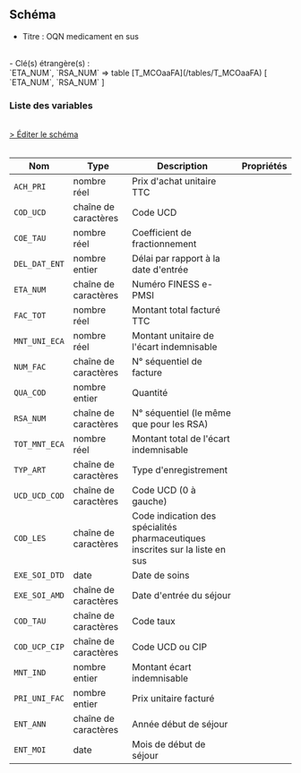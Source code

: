 ## Schéma

- Titre : OQN medicament en sus
<br />
- Clé(s) étrangère(s) : <br />
`ETA_NUM`, `RSA_NUM` => table [T_MCOaaFA](/tables/T_MCOaaFA) [ `ETA_NUM`, `RSA_NUM` ]<br />

### Liste des variables
<br />
<div>
    <a href="https://gitlab.com/healthdatahub/schema-snds/edit/master/schemas/PMSI%20MCO/T_MCOaaFH.json"  
    arget="_blank" rel="noopener noreferrer">> Éditer le schéma</a>
    <OutboundLink />
</div>
<br />

Nom|Type|Description|Propriétés
-|-|-|-
`ACH_PRI`|nombre réel|Prix d&#x27;achat unitaire TTC||
`COD_UCD`|chaîne de caractères|Code UCD||
`COE_TAU`|nombre réel|Coefficient de fractionnement||
`DEL_DAT_ENT`|nombre entier|Délai par rapport à la date d&#x27;entrée||
`ETA_NUM`|chaîne de caractères|Numéro FINESS e-PMSI||
`FAC_TOT`|nombre réel|Montant total facturé TTC||
`MNT_UNI_ECA`|nombre réel|Montant unitaire de l&#x27;écart indemnisable||
`NUM_FAC`|chaîne de caractères|N° séquentiel de facture||
`QUA_COD`|nombre entier|Quantité||
`RSA_NUM`|chaîne de caractères|N° séquentiel (le même que pour les RSA)||
`TOT_MNT_ECA`|nombre réel|Montant total de l&#x27;écart indemnisable||
`TYP_ART`|chaîne de caractères|Type d&#x27;enregistrement||
`UCD_UCD_COD`|chaîne de caractères|Code UCD (0 à gauche)||
`COD_LES`|chaîne de caractères|Code indication des spécialités pharmaceutiques inscrites sur la liste en sus||
`EXE_SOI_DTD`|date|Date de soins||
`EXE_SOI_AMD`|chaîne de caractères|Date d&#x27;entrée du séjour||
`COD_TAU`|chaîne de caractères|Code taux||
`COD_UCP_CIP`|chaîne de caractères|Code UCD ou CIP||
`MNT_IND`|nombre entier|Montant écart indemnisable||
`PRI_UNI_FAC`|nombre entier|Prix unitaire facturé||
`ENT_ANN`|chaîne de caractères|Année début de séjour||
`ENT_MOI`|date|Mois de début de séjour||

